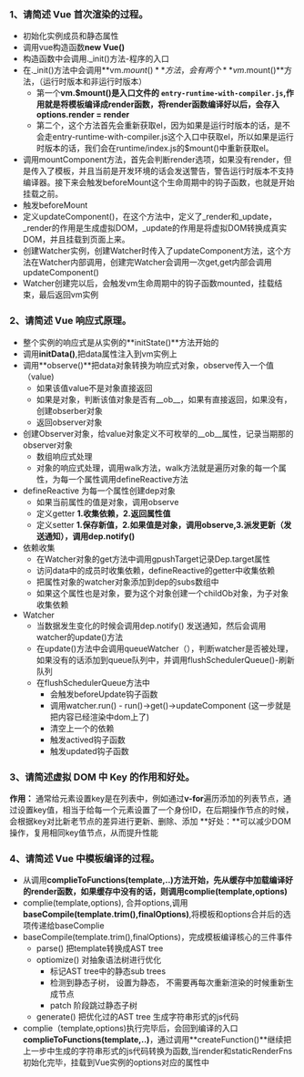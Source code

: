 ### 1、请简述 Vue 首次渲染的过程。
- 初始化实例成员和静态属性
- 调用vue构造函数**new Vue()**
- 构造函数中会调用._init()方法-程序的入口
- 在._init()方法中会调用**vm.$mount()**方法，会有两个**vm.$mount()**方法，（运行时版本和非运行时版本）
    - 第一个**vm.$mount()**是入口文件的 `entry-runtime-with-compiler.js`,作用就是将模板编译成render函数，将render函数编译好以后，会存入**options.render = render**
    - 第二个，这个方法首先会重新获取el，因为如果是运行时版本的话，是不会走entry-runtime-with-compiler.js这个入口中获取el，所以如果是运行时版本的话，我们会在runtime/index.js的$mount()中重新获取el。
- 调用mountComponent方法，首先会判断render选项，如果没有render，但是传入了模板，并且当前是开发环境的话会发送警告，警告运行时版本不支持编译器。接下来会触发beforeMount这个生命周期中的钩子函数，也就是开始挂载之前。
- 触发beforeMount
- 定义updateComponent()，在这个方法中，定义了_render和_update，_render的作用是生成虚拟DOM，_update的作用是将虚拟DOM转换成真实DOM，并且挂载到页面上来。
- 创建Watcher实例，创建Watcher时传入了updateComponent方法，这个方法在Watcher内部调用，创建完Watcher会调用一次get,get内部会调用updateComponent()
- Watcher创建完以后，会触发vm生命周期中的钩子函数mounted，挂载结束，最后返回vm实例
### 2、请简述 Vue 响应式原理。
- 整个实例的响应式是从实例的**initState()**方法开始的
- 调用**initData()**,把data属性注入到vm实例上
- 调用**observe()**把data对象转换为响应式对象，observe传入一个值（value)
    - 如果该值value不是对象直接返回
    - 如果是对象，判断该值对象是否有__ob__，如果有直接返回，如果没有，创建obserber对象
    - 返回observer对象
- 创建Observer对象，给value对象定义不可枚举的__ob__属性，记录当期那的observer对象
    - 数组响应式处理
    - 对象的响应式处理，调用walk方法，walk方法就是遍历对象的每一个属性，为每一个属性调用defineReactive方法
- defineReactive 为每一个属性创建dep对象
    - 如果当前属性的值是对象，调用observe
    - 定义getter **1.收集依赖，2.返回属性值**
    - 定义setter **1.保存新值，2.如果值是对象，调用observe,3.派发更新（发送通知），调用dep.notify()**
- 依赖收集
    - 在Watcher对象的get方法中调用gpushTarget记录Dep.target属性
    - 访问data中的成员时收集依赖，defineReactive的getter中收集依赖
    - 把属性对象的watcher对象添加到dep的subs数组中
    - 如果这个属性也是对象，要为这个对象创建一个childOb对象，为子对象收集依赖
- Watcher
    - 当数据发生变化的时候会调用dep.notify() 发送通知，然后会调用watcher的update()方法
    - 在update()方法中会调用queueWatcher（），判断watcher是否被处理，如果没有的话添加到queue队列中，并调用flushSchedulerQueue()-刷新队列
    - 在flushSchedulerQueue方法中
        - 会触发beforeUpdate钩子函数
        - 调用watcher.run() - run()->get()->updateComponent (这一步就是把内容已经渲染中dom上了)
        - 清空上一个的依赖
        - 触发actived钩子函数
        - 触发updated钩子函数
    

### 3、请简述虚拟 DOM 中 Key 的作用和好处。
**作用：** 通常给元素设置key是在列表中，例如通过**v-for**遍历添加的列表节点，通过设置key值，相当于给每一个元素设置了一个身份ID，在后期操作节点的时候，会根据key对比新老节点的差异进行更新、删除、添加
**好处：**可以减少DOM操作，复用相同key值节点，从而提升性能
### 4、请简述 Vue 中模板编译的过程。
- 从调用**complieToFunctions(template,..)**方法开始，先从缓存中加载编译好的render函数，如果缓存中没有的话，则调用**complie(template,options)**
- complie(template,options), 合并options,调用**baseCompile(template.trim(),finalOptions)**,将模板和options合并后的选项传递给baseComplie
- baseCompile(template.trim(),finalOptions)，完成模板编译核心的三件事件
    - parse() 把template转换成AST tree
    - optiomize() 对抽象语法树进行优化
        - 标记AST tree中的静态sub trees
        - 检测到静态子树， 设置为静态， 不需要再每次重新渲染的时候重新生成节点
        - patch 阶段跳过静态子树
    - generate() 把优化过的AST tree 生成字符串形式的js代码
- complie（template,options)执行完毕后，会回到编译的入口**complieToFunctions(template,..)**，通过调用**createFunction()**继续把上一步中生成的字符串形式的js代码转换为函数,当render和staticRenderFns初始化完毕，挂载到Vue实例的options对应的属性中
